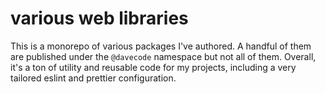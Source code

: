 # various web libraries

This is a monorepo of various packages I've authored. A handful of them are published under the `@davecode` namespace but not all of them. Overall, it's a ton of utility and reusable code for my projects, including a very tailored eslint and prettier configuration.
